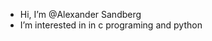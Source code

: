 - Hi, I’m @Alexander Sandberg
- I’m interested in in c programing and python 
<!---
SandbergAlexander/SandbergAlexander is a ✨ special ✨ repository because its `README.md` (this file) appears on your GitHub profile.
You can click the Preview link to take a look at your changes.
--->
